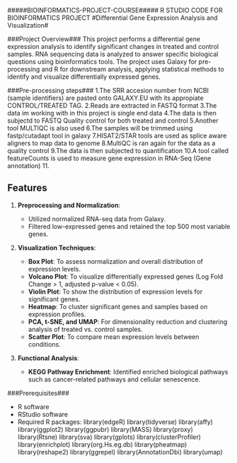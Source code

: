 #####BIOINFORMATICS-PROJECT-COURSE#####
R STUDIO CODE FOR BIOINFORMATICS PROJECT 
#Differential Gene Expression Analysis and Visualization#

###Project Overview###
This project performs a differential gene expression analysis to identify significant changes in treated and control samples. RNA sequencing data is analyzed to answer specific biological questions using bioinformatics tools. The project uses Galaxy for pre-processing and R for downstream analysis, applying statistical methods to identify and visualize differentially expressed genes.

###Pre-processing steps###
1.The SRR accesion number from NCBI (sample identifiers) are pasted onto GALAXY.EU with its appropiate CONTROL/TREATED TAG.
2.Reads are extracted in FASTQ format
3.The data im working with in this project is single end data
4.The data is then subjectd to FASTQ Quality control for both treated and control
5.Another tool MULTIQC is also used
6.The samples will be trimmed using fastp/cutadapt tool in galaxy
7.HISAT2/STAR tools are used as splice aware aligners to map data to genome
8.MultiQC is ran again for the data as a quality control
9.The data is then subjected to quantification
10.A tool called featureCounts is used to measure gene expression in RNA-Seq (Gene annotation)
11.

## Features
1. **Preprocessing and Normalization**:
   - Utilized normalized RNA-seq data from Galaxy.
   - Filtered low-expressed genes and retained the top 500 most variable genes.

2. **Visualization Techniques**:
   - **Box Plot**: To assess normalization and overall distribution of expression levels.
   - **Volcano Plot**: To visualize differentially expressed genes (Log Fold Change > 1, adjusted p-value < 0.05).
   - **Violin Plot**: To show the distribution of expression levels for significant genes.
   - **Heatmap**: To cluster significant genes and samples based on expression profiles.
   - **PCA, t-SNE, and UMAP**: For dimensionality reduction and clustering analysis of treated vs. control samples.
   - **Scatter Plot**: To compare mean expression levels between conditions.

3. **Functional Analysis**:
   - **KEGG Pathway Enrichment**: Identified enriched biological pathways such as cancer-related pathways and cellular senescence.

 
###Prerequisites###
- R software
- RStudio software
- Required R packages:
         library(edgeR)
         library(tidyverse)
         library(affy)
         library(ggplot2)
         library(ggpubr)
         library(MASS)
         library(proxy)
         library(Rtsne)
         library(sva)
         library(gplots)
         library(clusterProfiler)
         library(enrichplot)
         library(org.Hs.eg.db) 
         library(pheatmap)
         library(reshape2)
         library(ggrepel)
         library(AnnotationDbi)
         library(umap)


